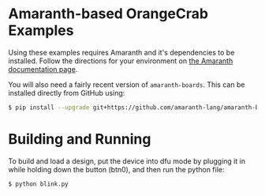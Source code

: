# Amaranth-based OrangeCrab Examples

Using these examples requires Amaranth and it's dependencies to be installed.
Follow the directions for your environment on [the Amaranth documentation page](https://amaranth-lang.org/docs/amaranth/latest/install.html).

You will also need a fairly recent version of `amaranth-boards`.
This can be installed directly from GitHub using:

```bash
$ pip install --upgrade git+https://github.com/amaranth-lang/amaranth-boards#egg=amaranth-boards
```

# Building and Running
To build and load a design, put the device into dfu mode by plugging it in while holding
down the button (btn0), and then run the python file:

```bash
$ python blink.py
```
